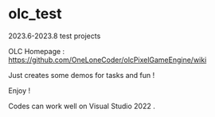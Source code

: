 # olc_test
2023.6-2023.8 test projects

OLC Homepage : https://github.com/OneLoneCoder/olcPixelGameEngine/wiki

Just creates some demos for tasks and fun !

Enjoy !

Codes can work well on Visual Studio 2022 .
